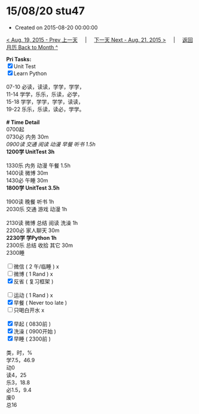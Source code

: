 # 15/08/20 stu47

- Created on 2015-08-20 00:00:00

[< Aug. 19, 2015 - Prev 上一天](/lifelogs/2015/08/d19.md) &nbsp; &nbsp; | &nbsp; &nbsp; [下一天 Next - Aug. 21, 2015 >](/lifelogs/2015/08/d21.md) &nbsp; &nbsp; |  &nbsp; &nbsp; [返回月历 Back to Month ^](/lifelogs/2015/08/index.md)
<br/><div><strong>Pri Tasks:</strong></div><div><input checked="true" type="checkbox"/>Unit Test</div><div><input checked="true" type="checkbox"/>Learn Python<br/></div><div><br/></div><div>07-10 必读，读读，学学，学学，</div><div>11-14 学学，乐乐，乐读，必学，</div><div>15-18 学学，学学，学学，读读，</div><div>19-22 乐乐，乐读，读必，学学。</div><div><br/></div><div><b># Time Detail</b></div><div>0700起</div><div>0730必 内务 30m</div><div><i>0900读 交通 阅读 动漫 早餐 听书 1.5h</i></div><div><strong>1200学 UnitTest 3h</strong></div><div><strong><br/></strong></div><div>1330乐 内务 动漫 午餐 1.5h</div><div>1400读 微博 30m</div><div>1430必 午睡 30m</div><div><strong>1800学 UnitTest 3.5</strong><strong>h</strong></div><div><br/></div><div>1900读 晚餐 听书 1h</div><div>2030乐 交通 游戏 动漫 1h</div><div><br/></div><div>2130读 微博 总结 阅读 洗澡 1h</div><div>2200必 家人聊天 30m</div><div><b>2230学 学Python 1h</b></div><div>2300乐 总结 收拾 其它 30m</div><div>2300睡</div><div><br/></div><div><input type="checkbox"/>微信 ( 2 午/临睡 ) x</div><div><input type="checkbox"/>微博 ( 1 Rand ) x</div><div><input checked="true" type="checkbox"/>反省 ( 复习框架 ) </div><div><br/></div><div><div><input type="checkbox"/>运动 ( 1 Rand ) x</div><div><input checked="true" type="checkbox"/>早餐 ( Never too late ) </div></div><div><input type="checkbox"/>只喝白开水 x</div><div><br/></div><div><input checked="true" type="checkbox"/>早起 ( 0830前 ) </div><div><input checked="true" type="checkbox"/>洗澡 ( 0900开始 ) <br/></div><div><input checked="true" type="checkbox"/>早睡 ( 2300前 ) </div><div><br clear="none"/></div><div>类，时，%<br clear="none"/>学7.5，46.9<br clear="none"/>动0<br clear="none"/>读4，25<br clear="none"/>乐3，18.8<br clear="none"/>必1.5，9.4<br clear="none"/>废0<br clear="none"/>总16</div>
